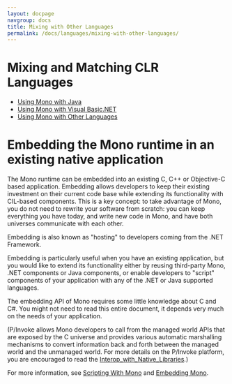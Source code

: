 ```yaml
---
layout: docpage
navgroup: docs
title: Mixing with Other Languages
permalink: /docs/languages/mixing-with-other-languages/
---
```


Mixing and Matching CLR Languages
=================================

-   [Using Mono with Java]({{site.github.url}}/old_site/Java "Java")
-   [Using Mono with Visual Basic.NET]({{site.github.url}}/old_site/VisualBasic.NET_support "VisualBasic.NET support")
-   [Using Mono with Other Languages]({{site.github.url}}/old_site/Languages "Languages")

Embedding the Mono runtime in an existing native application
============================================================

The Mono runtime can be embedded into an existing C, C++ or Objective-C based application. Embedding allows developers to keep their existing investment on their current code base while extending its functionality with CIL-based components. This is a key concept: to take advantage of Mono, you do not need to rewrite your software from scratch: you can keep everything you have today, and write new code in Mono, and have both universes communicate with each other.

Embedding is also known as "hosting" to developers coming from the .NET Framework.

Embedding is particularly useful when you have an existing application, but you would like to extend its functionality either by reusing third-party Mono, .NET components or Java components, or enable developers to "script" components of your application with any of the .NET or Java supported languages.

The embedding API of Mono requires some little knowledge about C and C\#. You might not need to read this entire document, it depends very much on the needs of your application.

(P/Invoke allows Mono developers to call from the managed world APIs that are exposed by the C universe and provides various automatic marshalling mechanisms to convert information back and forth between the managed world and the unmanaged world. For more details on the P/Invoke platform, you are encouraged to read the [Interop\_with\_Native\_Libraries]({{site.github.url}}/old_site/Interop_with_Native_Libraries "Interop with Native Libraries").)

For more information, see [Scripting With Mono]({{site.github.url}}/old_site/Scripting_With_Mono "Scripting With Mono") and [Embedding Mono]({{site.github.url}}/old_site/Embedding_Mono "Embedding Mono").

